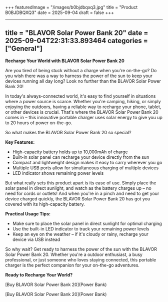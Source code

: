 +++
featuredImage = "/images/b0bjdbqxq3.jpg"
title = "Product B0BJDBQXQ3"
date = 2025-09-04
draft = false
+++

---
title = "BLAVOR Solar Power Bank 20"
date = 2025-09-04T22:31:33.893464
categories = ["General"]
---
**Recharge Your World with BLAVOR Solar Power Bank 20**

Are you tired of being stuck without a charge when you're on-the-go? Do you wish there was a way to harness the power of the sun to keep your devices running all day long? Look no further than the BLAVOR Solar Power Bank 20!

In today's always-connected world, it's easy to find yourself in situations where a power source is scarce. Whether you're camping, hiking, or simply enjoying the outdoors, having a reliable way to recharge your phone, tablet, or other devices is crucial. That's where the BLAVOR Solar Power Bank 20 comes in – this innovative portable charger uses solar energy to give you up to 20 hours of power on-the-go.

So what makes the BLAVOR Solar Power Bank 20 so special?

**Key Features:**

* High-capacity battery holds up to 10,000mAh of charge
* Built-in solar panel can recharge your device directly from the sun
* Compact and lightweight design makes it easy to carry wherever you go
* Multiple USB ports allow for simultaneous charging of multiple devices
* LED indicator shows remaining power levels

But what really sets this product apart is its ease of use. Simply place the solar panel in direct sunlight, and watch as the battery charges up – no need for cords or outlets! And when you're in a pinch and need to get your device charged quickly, the BLAVOR Solar Power Bank 20 has got you covered with its high-capacity battery.

**Practical Usage Tips:**

* Make sure to place the solar panel in direct sunlight for optimal charging
* Use the built-in LED indicator to track your remaining power levels
* Keep an eye on the weather – if it's cloudy or rainy, recharge your device via USB instead

So why wait? Get ready to harness the power of the sun with the BLAVOR Solar Power Bank 20. Whether you're a outdoor enthusiast, a busy professional, or just someone who loves staying connected, this portable charger is the perfect companion for your on-the-go adventures.

**Ready to Recharge Your World?**

[Buy BLAVOR Solar Power Bank 20](Power Bank)

[Buy BLAVOR Solar Power Bank 20](Power Bank)
